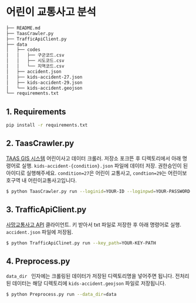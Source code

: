 # 어린이 교통사고 분석

```bash
├── README.md
├── TaasCrawler.py
├── TrafficApiClient.py
├── data
│   ├── codes
│   │   ├── 구군코드.csv
│   │   ├── 시도코드.csv
│   │   └── 지역코드.csv
│   ├── accident.json
│   ├── kids-accident-27.json
│   ├── kids-accident-29.json
│   └── kids-accident.geojson
└── requirements.txt
```

## 1. Requirements

```bash
pip install -r requirements.txt
```

## 2. TaasCrawler.py

[TAAS GIS 시스템](http://taas.koroad.or.kr/gis/mcm/mcl/initMap.do?menuId=GIS_GMP_STS_RSN) 어린이사고 데이터 크롤러. 저장소 포크뜬 후 디렉토리에서 아래 명령어로 실행. `kids-accident-{condition}.json` 파일에 데이터 저장. 권한승인이 된 아이디로 실행해주세요. `condition=27`은 어린이 교통사고, `condtion=29`는 어린이보호구역 내 어린이교통사고입니다.

```bash
$ python TaasCrawler.py run --loginid=YOUR-ID --loginpwd=YOUR-PASSWORD --condition=27
```

## 3. TrafficApiClient.py

[사망교통사고 API](https://www.data.go.kr/data/15059126/openapi.do) 클라이언트. 키 받아서 txt 파일로 저장한 후 아래 명령어로 실행. `accident.json` 파일에 저장됨.

```bash
$ python TrafficApiClinet.py run --key_path=YOUR-KEY-PATH
```

## 4. Preprocess.py

`data_dir ` 인자에는 크롤링된 데이터가 저장된 디렉토리명을 넣어주면 됩니다. 전처리된 데이터는 해당 디렉토리에 `kids-accident.geojson` 파일로 저장됩니다.

```bash
$ python Preprocess.py run --data_dir=data
```